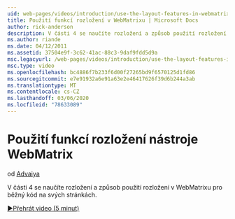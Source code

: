 ```yaml
---
uid: web-pages/videos/introduction/use-the-layout-features-in-webmatrix
title: Použití funkcí rozložení v WebMatrixu | Microsoft Docs
author: rick-anderson
description: V části 4 se naučíte rozložení a způsob použití rozložení v WebMatrixu pro běžný kód na svých stránkách.
ms.author: riande
ms.date: 04/12/2011
ms.assetid: 37504e9f-3c62-41ac-88c3-9daf9fdd5d9a
msc.legacyurl: /web-pages/videos/introduction/use-the-layout-features-in-webmatrix
msc.type: video
ms.openlocfilehash: bc4886f7b233f6d00f27265bd9f6570125d1fd86
ms.sourcegitcommit: e7e91932a6e91a63e2e46417626f39d6b244a3ab
ms.translationtype: MT
ms.contentlocale: cs-CZ
ms.lasthandoff: 03/06/2020
ms.locfileid: "78633089"
---
```

# <a name="use-the-layout-features-in-webmatrix"></a>Použití funkcí rozložení nástroje WebMatrix

od [Advaiya](https://twitter.com/Advaiyasolns)

V části 4 se naučíte rozložení a způsob použití rozložení v WebMatrixu pro běžný kód na svých stránkách.

[&#9654;Přehrát video (5 minut)](https://channel9.msdn.com/Blogs/ASP-NET-Site-Videos/use-the-layout-features-in-webmatrix)
